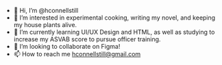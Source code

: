 - 👋 Hi, I’m @hconnellstill
- 👀 I’m interested in experimental cooking, writing my novel, and keeping my house plants alive.
- 🌱 I’m currently learning UI/UX Design and HTML, as well as studying to increase my ASVAB score to pursue officer training. 
- 💞️ I’m looking to collaborate on Figma! 
- 📫 How to reach me hconnellstill@gmail.com
<!---hconnellstill/hconnellstill is a ✨ special ✨ repository because its `README.md` (this file) appears on your GitHub profile. You can click the Preview link to take a look at your changes.--->
